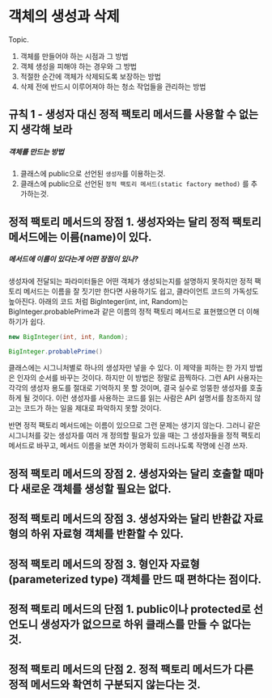 # 객체의 생성과 삭제

Topic.
1. 객체를 만들어야 하는 시점과 그 방법
2. 객체 생성을 피해야 하는 경우와 그 방법
3. 적절한 순간에 객체가 삭제되도록 보장하는 방법
4. 삭제 전에 반드시 이루어져야 하는 청소 작업들을 관리하는 방법

## 규칙 1 - 생성자 대신 정적 팩토리 메서드를 사용할 수 없는지 생각해 보라
##### 객체를 만드는 방법
1. 클래스에 public으로 선언된 `생성자`를 이용하는것.
2. 클래스에 public으로 선언된 `정적 팩토리 메서드(static factory method)` 를 추가하는것.

## 정적 팩토리 메서드의 장점 1. 생성자와는 달리 정적 팩토리 메서드에는 이름(name)이 있다.
##### 메서드에 이름이 있다는게 어떤 장점이 있나?
생성자에 전달되는 파라미터들은 어떤 객체가 생성되는지를 설명하지 못하지만 정적 팩토리 메서드는 이름을 잘 짓기만 한다면 사용하기도 쉽고, 클라이언트 코드의 가독성도 높아진다.
아래의 코드 처럼 BigInteger(int, int, Random)는 BigInteger.probablePrime과 같은 이름의 정적 팩토리 메서드로 표현했으면 더 이해하기가 쉽다.
```java
new BigInteger(int, int, Random);
```
```java
BigInteger.probablePrime()
```


클래스에는 시그니처별로 하나의 생성자만 넣을 수 있다. 
이 제약을 피하는 한 가지 방법은 인자의 순서를 바꾸는 것이다. 
하지만 이 방법은 정말로 끔찍하다. 
그런 API 사용자는 각각의 생성자 용도를 절대로 기억하지 못 할 것이며, 
결국 실수로 엉뚱한 생성자를 호출하게 될 것이다. 
이런 생성자를 사용하는 코드를 읽는 사람은 API 설명서를 참조하지 않고는 코드가 하는 일을 제대로 파악하지 못할 것이다.

반면 정적 팩토리 메서드에는 이름이 있으므로 그런 문제는 생기지 않는다. 
그러니 같은 시그니처를 갖는 생성자를 여러 개 정의할 필요가 있을 때는 그 생성자들을 정적 팩토리 메서드로 바꾸고, 메서드 이름을 보면 차이가 명확히 드러나도록 작명에 신경 쓰자.


## 정적 팩토리 메서드의 장점 2. 생성자와는 달리 호출할 때마다 새로운 객체를 생성할 필요는 없다.
## 정적 팩토리 메서드의 장점 3. 생성자와는 달리 반환값 자료형의 하위 자료형 객체를 반환할 수 있다.
## 정적 팩토리 메서드의 장점 3. 형인자 자료형(parameterized type) 객체를 만드 때 편하다는 점이다.

## 정적 팩토리 메서드의 단점 1. public이나 protected로 선언도니 생성자가 없으므로 하위 클래스를 만들 수 없다는 것.
## 정적 팩토리 메서드의 단점 2. 정적 팩토리 메서드가 다른 정적 메서드와 확연히 구분되지 않는다는 것.